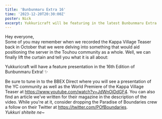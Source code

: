 ```yaml
---
title: 'Bunbunmaru Extra 16'
time: '2023-12-20T20:30:00Z'
poster: Nick
excerpt: Yukkuricraft will be featuring in the latest Bunbunmaru Extra!
---
```


Hey everyone,  
Some of you may remember when we recorded the Kappa Village Teaser back in October that we were delving into something that would aid positioning the server in the Touhou community as a whole. Well, we can finally lift the curtain and tell you what it is all about:

Yukkuricraft will have a feature presentation in the 16th Edition of Bunbunmaru Extra! ✨

Be sure to tune in to the BBEX Direct where you will see a presentation of the YC community as well as the World Premiere of the Kappa Village Teaser at https://www.youtube.com/watch?v=JdWnOjDdGF4. You can also find an article we've written for their magazine in the description of the video. While you're at it, consider dropping the Paradise of Boundaries crew a follow on their Twitter at https://twitter.com/POfBoundaries.  
*Yukkuri shiteite ne~*